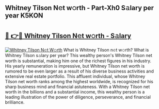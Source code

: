 ## Whitney Tilson N𝚎t w𝚘rth - Part-Xh0 S𝚊lary per year K5KON

# <h2><a href="http://gc5b40.nevu.top/?p=Whitney+Tilson">🔗 👉🔴 Whitney Tilson N𝚎t w𝚘rth - S𝚊lary</a></h2>

[![Whitney Tilson N𝚎t W𝚘rth](https://i.imgur.com/Oavwk0R.jpeg)](http://gc5b40.nevu.top/?p=Whitney+Tilson)
What is Whitney Tilson n𝚎t w𝚘rth? What is Whitney Tilson s𝚊lary per year?
This wealthy person's Whitney Tilson net worth is substantial, making him one of the richest figures in his industry. His yearly remuneration is impressive, but Whitney Tilson net worth is rumored to be even larger as a result of his diverse business activities and extensive real estate portfolio. This affluent individual, whose Whitney Tilson net worth ranks among the highest worldwide, is recognized for his sharp business mind and financial astuteness. With a Whitney Tilson net worth in the billions and a substantial income, this wealthy person is a leading illustration of the power of diligence, perseverance, and financial brilliance.
